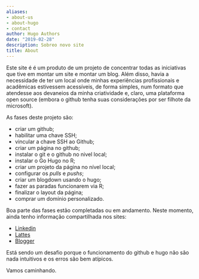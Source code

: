 ```yaml
---
aliases:
- about-us
- about-hugo
- contact
author: Hugo Authors
date: "2019-02-28"
description: Sobreo novo site
title: About
---
```


Este site é é um produto de um projeto de concentrar todas as iniciativas que tive em montar um site e montar um blog. Além disso, havia a necessidade de ter um local onde minhas experiências profissionais e acadêmicas estivessem acessíveis, de forma simples, num formato que atendesse aos devaneios da minha criatividade e, claro, uma plataforma open source (embora o github tenha suas considerações por ser filhote da microsoft).

As fases deste projeto são:

-   criar um github;
-   habilitar uma chave SSH;
-   vincular a chave SSH ao Github;
-   criar um página no github;
-   instalar o git e o github no nivel local;
-   instalar o Go Hugo no R;
-   criar um projeto da página no nível local;
-   configurar os *pulls* e *pushs*;
-   criar um blogdown usando o hugo;
-   fazer as paradas funcionarem via R;
-   finalizar o layout da página;
-   comprar um domínio personalizado.

Boa parte das fases estão completadas ou em andamento. Neste momento, ainda tenho informação compartilhada nos sites:

-   [Linkedin](https://www.linkedin.com/in/denis-or/)
-   [Lattes](http://lattes.cnpq.br/7838408308841051)
-   [Blogger](https://catoper.blogspot.com)

Está sendo um desafio porque o funcionamento do github e hugo não são nada intuitivos e os erros são bem atípicos.

Vamos caminhando.
